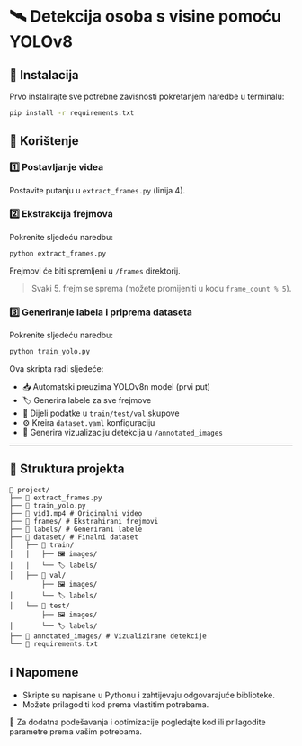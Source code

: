 # 🛰️ Detekcija osoba s visine pomoću YOLOv8

## 🔧 Instalacija

Prvo instalirajte sve potrebne zavisnosti pokretanjem naredbe u terminalu:

```bash
pip install -r requirements.txt
```

## 🚀 Korištenje

### 1️⃣ Postavljanje videa
Postavite putanju u `extract_frames.py` (linija 4).

### 2️⃣ Ekstrakcija frejmova
Pokrenite sljedeću naredbu:

```bash
python extract_frames.py
```

Frejmovi će biti spremljeni u `/frames` direktorij.

> Svaki 5. frejm se sprema (možete promijeniti u kodu `frame_count % 5`).

### 3️⃣ Generiranje labela i priprema dataseta
Pokrenite sljedeću naredbu:

```bash
python train_yolo.py
```

Ova skripta radi sljedeće:
- 📥 Automatski preuzima YOLOv8n model (prvi put)
- 🏷️ Generira labele za sve frejmove
- 📂 Dijeli podatke u `train/test/val` skupove
- ⚙️ Kreira `dataset.yaml` konfiguraciju
- 🎨 Generira vizualizaciju detekcija u `/annotated_images`

---

## 📁 Struktura projekta

```
📂 project/
├── 📄 extract_frames.py
├── 📄 train_yolo.py
├── 🎥 vid1.mp4 # Originalni video
├── 📂 frames/ # Ekstrahirani frejmovi
├── 📂 labels/ # Generirani labele
├── 📂 dataset/ # Finalni dataset
│   ├── 📂 train/
│   │   ├── 🖼️ images/
│   │   └── 🏷️ labels/
│   ├── 📂 val/
        ├── 🖼️ images/
│       └── 🏷️ labels/
│   └── 📂 test/
        ├── 🖼️ images/
│       └── 🏷️ labels/
├── 📂 annotated_images/ # Vizualizirane detekcije
└── 📄 requirements.txt
```

## ℹ️ Napomene
- Skripte su napisane u Pythonu i zahtijevaju odgovarajuće biblioteke.
- Možete prilagoditi kod prema vlastitim potrebama.

📌 Za dodatna podešavanja i optimizacije pogledajte kod ili prilagodite parametre prema vašim potrebama.

